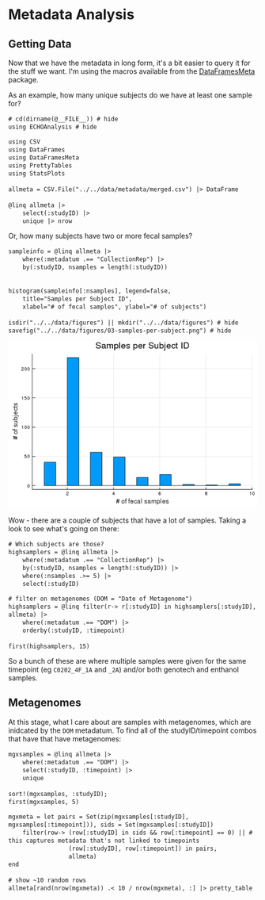 # Metadata Analysis

## Getting Data

Now that we have the metadata in long form,
it's a bit easier to query it for the stuff we want.
I'm using the macros available from the [DataFramesMeta](https://github.com/JuliaData/DataFramesMeta.jl) package.

As an example, how many unique subjects do we have at least one sample for?

```@example 1
# cd(dirname(@__FILE__)) # hide
using ECHOAnalysis # hide
```

```@example 1
using CSV
using DataFrames
using DataFramesMeta
using PrettyTables
using StatsPlots

allmeta = CSV.File("../../data/metadata/merged.csv") |> DataFrame

@linq allmeta |>
    select(:studyID) |>
    unique |> nrow
```

Or, how many subjects have two or more fecal samples?

```@example 1
sampleinfo = @linq allmeta |>
    where(:metadatum .== "CollectionRep") |>
    by(:studyID, nsamples = length(:studyID))


histogram(sampleinfo[:nsamples], legend=false,
    title="Samples per Subject ID",
    xlabel="# of fecal samples", ylabel="# of subjects")

isdir("../../data/figures") || mkdir("../../data/figures") # hide
savefig("../../data/figures/03-samples-per-subject.png") # hide
```

![](../../data/figures/03-samples-per-subject.png)

Wow - there are a couple of subjects that have a lot of samples.
Taking a look to see what's going on there:

```@example 1
# Which subjects are those?
highsamplers = @linq allmeta |>
    where(:metadatum .== "CollectionRep") |>
    by(:studyID, nsamples = length(:studyID)) |>
    where(:nsamples .>= 5) |>
    select(:studyID)
```

```@example 1
# filter on metagenomes (DOM = "Date of Metagenome")
highsamplers = @linq filter(r-> r[:studyID] in highsamplers[:studyID], allmeta) |>
    where(:metadatum .== "DOM") |>
    orderby(:studyID, :timepoint)

first(highsamplers, 15)
```

So a bunch of these are where
multiple samples were given for the same timepoint (eg `C0202_4F_1A` and `_2A`)
and/or both genotech and enthanol samples.

## Metagenomes

At this stage, what I care about are samples with metagenomes,
which are inidcated by the `DOM` metadatum.
To find all of the studyID/timepoint combos that have that have metagenomes:

```@example 1
mgxsamples = @linq allmeta |>
    where(:metadatum .== "DOM") |>
    select(:studyID, :timepoint) |>
    unique

sort!(mgxsamples, :studyID);
first(mgxsamples, 5)
```


```@example 1
mgxmeta = let pairs = Set(zip(mgxsamples[:studyID], mgxsamples[:timepoint])), sids = Set(mgxsamples[:studyID])
    filter(row-> (row[:studyID] in sids && row[:timepoint] == 0) || # this captures metadata that's not linked to timepoints
                 (row[:studyID], row[:timepoint]) in pairs,
                 allmeta)
end

# show ~10 random rows
allmeta[rand(nrow(mgxmeta)) .< 10 / nrow(mgxmeta), :] |> pretty_table
```
